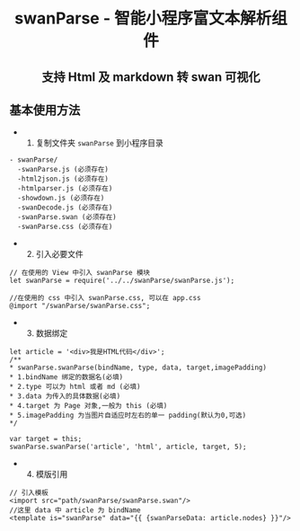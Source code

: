 
<h1 align="center" style="margin-bottom: 20px;"> swanParse - 智能小程序富文本解析组件</h1>
<h2 align="center">支持 Html 及 markdown 转 swan 可视化</h2>

## 基本使用方法

* 1. 复制文件夹 `swanParse` 到小程序目录
```
- swanParse/
  -swanParse.js (必须存在)
  -html2json.js (必须存在)
  -htmlparser.js (必须存在)
  -showdown.js (必须存在)
  -swanDecode.js (必须存在)
  -swanParse.swan (必须存在)
  -swanParse.css (必须存在)
```

* 2. 引入必要文件

```
// 在使用的 View 中引入 swanParse 模块
let swanParse = require('../../swanParse/swanParse.js');
```

```
//在使用的 css 中引入 swanParse.css, 可以在 app.css
@import "/swanParse/swanParse.css";
```

* 3. 数据绑定
```
let article = '<div>我是HTML代码</div>';
/**
* swanParse.swanParse(bindName, type, data, target,imagePadding)
* 1.bindName 绑定的数据名(必填)
* 2.type 可以为 html 或者 md (必填)
* 3.data 为传入的具体数据(必填)
* 4.target 为 Page 对象,一般为 this (必填)
* 5.imagePadding 为当图片自适应时左右的单一 padding(默认为0,可选)
*/

var target = this;
swanParse.swanParse('article', 'html', article, target, 5);
```

* 4. 模版引用
```
// 引入模板
<import src="path/swanParse/swanParse.swan"/>
//这里 data 中 article 为 bindName
<template is="swanParse" data="{{ {swanParseData: article.nodes} }}"/>
```

